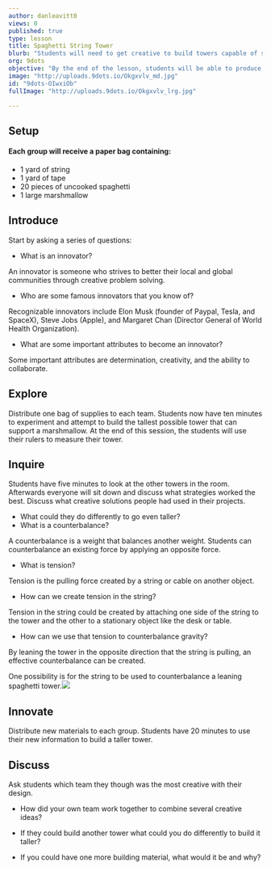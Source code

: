 ```yaml
---
author: danleavitt0
views: 0
published: true
type: lesson
title: Spaghetti String Tower
blurb: "Students will need to get creative to build towers capable of supporting a marshmallow with only string, tape, and uncooked spaghetti."
org: 9dots
objective: "By the end of the lesson, students will be able to produce a freestanding structure with the limited materials supplied to them."
image: "http://uploads.9dots.io/Okgxvlv_md.jpg"
id: "9dots-OIwxiOb"
fullImage: "http://uploads.9dots.io/Okgxvlv_lrg.jpg"

---
```


## Setup
#### Each group will receive a paper bag containing: 

- 1 yard of string
- 1 yard of tape
- 20 pieces of uncooked spaghetti
- 1 large marshmallow

## Introduce
Start by asking a series of questions:

- What is an innovator? 

An innovator is someone who strives to better their local and global communities through creative problem solving.

- Who are some famous innovators that you know of?

Recognizable innovators include Elon Musk (founder of Paypal, Tesla, and SpaceX), Steve Jobs (Apple), and Margaret Chan (Director General of World Health Organization).

- What are some important attributes to become an innovator?  

Some important attributes are determination, creativity, and the ability to collaborate.

## Explore
Distribute one bag of supplies to each team.  Students now have ten minutes to experiment and attempt to build the tallest possible tower that can support a marshmallow. At the end of this session, the students will use their rulers to measure their tower.

## Inquire
Students have five minutes to look at the other towers in the room.  Afterwards everyone will sit down and discuss what strategies worked the best. Discuss what creative solutions people had used in their projects. 

- What could they do differently to go even taller?
- What is a counterbalance?

A counterbalance is a weight that balances another weight.  Students can counterbalance an existing force by applying an opposite force. 

- What is tension?

Tension is the pulling force created by a string or cable on another object.

- How can we create tension in the string?

Tension in the string could be created by attaching one side of the string to the tower and the other to a stationary object like the desk or table.

- How can we use that tension to counterbalance gravity?

By leaning the tower in the opposite direction that the string is pulling, an effective counterbalance can be created.


One possibility is for the string to be used to counterbalance a leaning spaghetti tower.![](http://uploads.9dots.io/OJEPMO1.png) 

## Innovate
Distribute new materials to each group. Students have 20 minutes to use their new information to build a taller tower.

## Discuss
Ask students which team they though was the most creative with their design. 

- How did your own team work together to combine several creative ideas? 

- If they could build another tower what could you do differently to build it taller?

- If you could have one more building material, what would it be and why?
